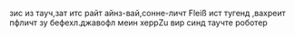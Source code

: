 зис из тауч,зат итс райт
айнз-вай,сонне-личт
Fleiß ист тугенд ,вахреит пфличт
зу бефехл.джавофл меин херрZu
вир синд таучте роботер
